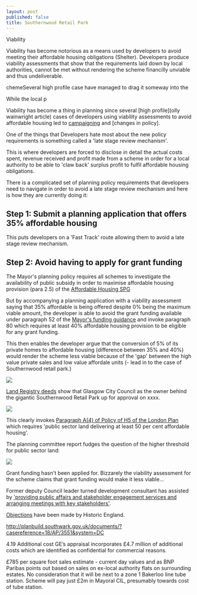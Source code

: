 ```yaml
---
layout: post
published: false
title: Southernwood Retail Park
---
```


Viability

Viability has become notorious as a means used by developers to avoid meeting their affordable housing obligations (Shelter).  Developers produce viability assessments that show that the requirements laid down by local authorities, cannot be met without rendering the scheme financilly unviable and thus undeliverable.  

chemeSeveral high profile case have managed to drag it someway into the 

While the local p




Viability has become a thing in planning since several [high profile](olly wainwright article) cases of developers using viability assessments to avoid affordable housing led to [campaigning](/viability-assessments) and [changes in policy].   

One of the things that Developers hate most about the new policy requirements is something called a 'late stage review mechanism'. 

This is where developers are forced to disclose in detail the actual costs spent, revenue received and profit made from a scheme in order for a local authority to be able to 'claw back' surplus profit to fulfil affordable housing obligations.

There is a complicated set of planning policy requirements that developers need to navigate in order to avoid a late stage review mechanism and here is how they are currently doing it:

## Step 1: Submit a planning application that offers 35% affordable housing 
This puts developers on a 'Fast Track' route  allowing them to avoid a late stage review mechanism.

## Step 2: Avoid having to apply for grant funding
The Mayor's planning policy requires all schemes to investigate the availability of public subsidy in order to maximise affordable housing provision (para 2.5) of the [Affordable Housing SPG](https://www.london.gov.uk/what-we-do/planning/implementing-london-plan/planning-guidance-and-practice-notes/affordable-housing-and-viability-supplementary-planning-guidance-spg)

But by accompanying a planning application with a viability assessment saying that 35% affordable is being offered despite 0% being the maximum viable amount, the developer is able to avoid the grant funding available under paragraph 52 of the [Mayor's funding guidance](https://www.london.gov.uk/sites/default/files/homesforlondoners-affordablehomesprogrammefundingguidance.pdf) and invoke paragraph 80 which requires at least 40% affordable housing provision to be eligible for any grant funding.

This then enables the developer argue that the conversion of 5% of its private homes to affordable housing (difference between 35% and 40%) would render the scheme less viable because of the 'gap' between the high value private sales and low value affordale units (- lead in to the case of Southernwood retail park.) 

![](http://35percent.org/img/southernwoodretailpark.jpg)

[Land Registry deeds](35percent.org/lrdeeds/SouthernwoodRetailPark.pdf) show that Glasgow City Council as the owner behind the gigantic Southernwood Retail Park up for approval on xxxx.

![](http://35percent.org/img/SouthernwoodRetailParkdeeds.png)

This clearly invokes [Paragraph A(4) of Policy of H5 of the London Plan](https://www.london.gov.uk/what-we-do/planning/london-plan/new-london-plan/draft-new-london-plan/chapter-4-housing/policy-h5-delivering-affordable-housing) which requires 'public sector land delivering at least 50 per cent affordable housing'.

The planning committee report fudges the question of the higher threshold for public sector land:

![](http://35percent.org/img/southernwoodor.png)

Grant funding hasn't been applied for. Bizzarely the viability assessment for the scheme claims that grant funding would make it less viable... 

[](link)

Former deputy Council leader turned development consultant has assisted by ['providing public affairs and stakeholder engagement services and arranging meetings with key stakeholders'](http://carvil-ventures.co.uk/southernwood-retail-park-old-kent-road). 

[Objections](https://www.architectsjournal.co.uk/news/historic-england-raises-concern-over-pilbrow-and-partners-southwark-tower/10038794.article) have been made by Historic England.



http://planbuild.southwark.gov.uk/documents/?casereference=18/AP/3551&system=DC

4.19
Additional cost
GE’s appraisal incorporates £4.7 million of additional costs which are identified as confidential for
commercial reasons.

£785 per square foot sales estimate - current day values and as BNP Paribas points out based on sales on ex-local authority flats on surrounding estates. No consideration that it will be next to a zone 1 Bakerloo line tube station. Scheme will pay just £2m in Mayoral CIL, presumably towards cost of tube station.

